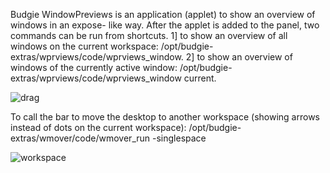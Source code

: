 Budgie WindowPreviews is an application (applet) to show an overview of windows in an expose- like way. After the applet is added to the panel, two commands can be run from shortcuts. 1] to show an overview of all windows on the current workspace: /opt/budgie-extras/wprviews/code/wprviews_window. 2] to show an overview of windows of the currently active window: /opt/budgie-extras/wprviews/code/wprviews_window current.



![drag](https://github.com/UbuntuBudgie/budgie-extras/blob/master/budgie-WPreviews/all.png)

To call the bar to move the desktop to another workspace (showing arrows instead of dots on the current workspace):
/opt/budgie-extras/wmover/code/wmover_run -singlespace

![workspace](https://github.com/UbuntuBudgie/budgie-extras/blob/master/budgie-WPreviews/current.png)


